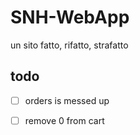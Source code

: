 # SNH-WebApp

un sito fatto, rifatto, strafatto


## todo

- [ ] orders is messed up
- [ ] remove 0 from cart
 